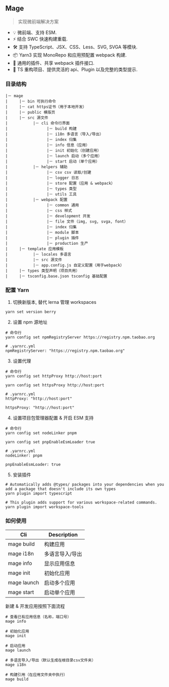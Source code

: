 ## Mage

> 实现微前端解决方案

- 💡 微前端、支持 ESM.
- ⚡️ 结合 SWC 快速构建重载.
- 🛠️ 支持 TypeScript、JSX、CSS、Less、SVG, SVGA 等模块.
- 📦 Yarn3 实现 MonoRepo 和应用预配置 webpack 构建.
- 🔩 通用的插件、共享 webpack 插件接口.
- 🔑 TS 重构项目、提供灵活的 api、Plugin 以及完整的类型提示.

### 目录结构

```
|－ mage
|     |－ bin 可执行命令
|     |－ cat https证书（用于本地开发）
|     |－ public 模版页
|     |－ src 源文件
|           |－ cli 命令行界面
|                 |－ build 构建
|                 |－ i18n 多语言（导入/导出）
|                 |－ index 归集
|                 |－ info 信息（应用）
|                 |－ init 初始化（创建应用）
|                 |－ launch 启动（多个应用）
|                 |－ start 启动（单个应用）
|           |－ helpers 辅助
|                 |－ csv csv 读取/创建
|                 |－ logger 日志
|                 |－ store 配置（应用 & webpack）
|                 |－ types 类型
|                 |－ utils 工具
|           |－ webpack 配置
|                 |－ common 通用
|                 |－ css 样式
|                 |－ development 开发
|                 |－ file 文件（img, svg, svga, font）
|                 |－ index 归集
|                 |－ module 脚本
|                 |－ plugin 插件
|                 |－ production 生产
|     |－ template 应用模板
|           |－ locales 多语言
|           |－ src 源文件
|           |－ app.config.js 自定义配置（用于webpack）
|     |－ types 类型声明（项目共用）
|     |－ tsconfig.base.json tsconfig 基础配置
```

### 配置 Yarn

1. 切换新版本, 替代 lerna 管理 workspaces

```
yarn set version berry
```

2. 设置 npm 源地址

```
# 命令行
yarn config set npmRegistryServer https://registry.npm.taobao.org

# .yarnrc.yml
npmRegistryServer: "https://registry.npm.taobao.org"

```

3. 设置代理

```
# 命令行
yarn config set httpProxy http://host:port

yarn config set httpsProxy http://host:port

# .yarnrc.yml
httpProxy: "http://host:port"

httpsProxy: "http://host:port"

```

4. 设置项目包管理器配置 & 开启 ESM 支持

```
# 命令行
yarn config set nodeLinker pnpm

yarn config set pnpEnableEsmLoader true

# .yarnrc.yml
nodeLinker: pnpm

pnpEnableEsmLoader: true
```

5. 安装插件

```
# Automatically adds @types/ packages into your dependencies when you add a package that doesn't include its own types
yarn plugin import typescript

# This plugin adds support for various workspace-related commands.
yarn plugin import workspace-tools
```

### 如何使用

| Cli         | Description     |
| ----------- | --------------- |
| mage build  | 构建应用        |
| mage i18n   | 多语言导入/导出 |
| mage info   | 显示应用信息    |
| mage init   | 初始化应用      |
| mage launch | 启动多个应用    |
| mage start  | 启动单个应用    |

新建 & 开发应用按照下面流程

```
# 查看已有应用信息（名称，端口号）
mage info

# 初始化应用
mage init

# 启动应用
mage launch

# 多语言导入/导出（默认生成在根目录csv文件夹）
mage i18n

# 构建引用（在应用文件夹中执行）
mage build
```

